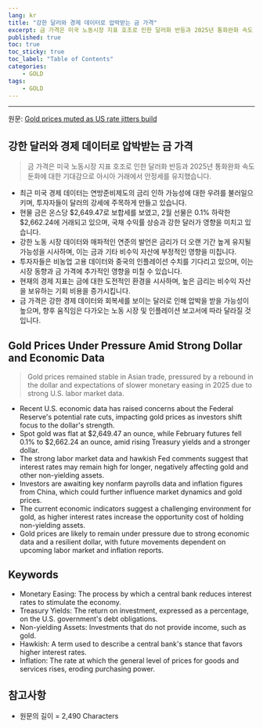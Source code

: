 ```yaml
---
lang: kr
title: "강한 달러와 경제 데이터로 압박받는 금 가격"
excerpt: 금 가격은 미국 노동시장 지표 호조로 인한 달러화 반등과 2025년 통화완화 속도 둔화에 대한 기대감으로 아시아 거래에서 안정세를 유지했습니다.
published: true
toc: true
toc_sticky: true
toc_label: "Table of Contents"
categories:
    - GOLD
tags:
    - GOLD
---
```


---

  원문: [Gold prices muted as US rate jitters build](https://www.investing.com/news/commodities-news/gold-prices-muted-as-us-rate-jitters-build-3801835)

## 강한 달러와 경제 데이터로 압박받는 금 가격

> 금 가격은 미국 노동시장 지표 호조로 인한 달러화 반등과 2025년 통화완화 속도 둔화에 대한 기대감으로 아시아 거래에서 안정세를 유지했습니다.


- 최근 미국 경제 데이터는 연방준비제도의 금리 인하 가능성에 대한 우려를 불러일으키며, 투자자들이 달러의 강세에 주목하게 만들고 있습니다.
- 현물 금은 온스당 $2,649.47로 보합세를 보였고, 2월 선물은 0.1% 하락한 $2,662.24에 거래되고 있으며, 국채 수익률 상승과 강한 달러가 영향을 미치고 있습니다.
- 강한 노동 시장 데이터와 매파적인 연준의 발언은 금리가 더 오랜 기간 높게 유지될 가능성을 시사하며, 이는 금과 기타 비수익 자산에 부정적인 영향을 미칩니다.
- 투자자들은 비농업 고용 데이터와 중국의 인플레이션 수치를 기다리고 있으며, 이는 시장 동향과 금 가격에 추가적인 영향을 미칠 수 있습니다.
- 현재의 경제 지표는 금에 대한 도전적인 환경을 시사하며, 높은 금리는 비수익 자산을 보유하는 기회 비용을 증가시킵니다.
- 금 가격은 강한 경제 데이터와 회복세를 보이는 달러로 인해 압박을 받을 가능성이 높으며, 향후 움직임은 다가오는 노동 시장 및 인플레이션 보고서에 따라 달라질 것입니다.

## Gold Prices Under Pressure Amid Strong Dollar and Economic Data

> Gold prices remained stable in Asian trade, pressured by a rebound in the dollar and expectations of slower monetary easing in 2025 due to strong U.S. labor market data.


- Recent U.S. economic data has raised concerns about the Federal Reserve's potential rate cuts, impacting gold prices as investors shift focus to the dollar's strength.
- Spot gold was flat at $2,649.47 an ounce, while February futures fell 0.1% to $2,662.24 an ounce, amid rising Treasury yields and a stronger dollar.
- The strong labor market data and hawkish Fed comments suggest that interest rates may remain high for longer, negatively affecting gold and other non-yielding assets.
- Investors are awaiting key nonfarm payrolls data and inflation figures from China, which could further influence market dynamics and gold prices.
- The current economic indicators suggest a challenging environment for gold, as higher interest rates increase the opportunity cost of holding non-yielding assets.
- Gold prices are likely to remain under pressure due to strong economic data and a resilient dollar, with future movements dependent on upcoming labor market and inflation reports.

## Keywords

- Monetary Easing: The process by which a central bank reduces interest rates to stimulate the economy.
- Treasury Yields: The return on investment, expressed as a percentage, on the U.S. government's debt obligations.
- Non-yielding Assets: Investments that do not provide income, such as gold.
- Hawkish: A term used to describe a central bank's stance that favors higher interest rates.
- Inflation: The rate at which the general level of prices for goods and services rises, eroding purchasing power.

## 참고사항

- 원문의 길이 = 2,490 Characters

